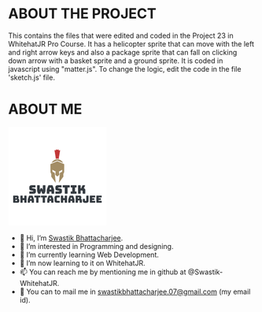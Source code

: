 # ABOUT THE PROJECT
This contains the files that were edited and coded in the Project 23 in WhitehatJR Pro Course. It has a helicopter sprite that can move with the left and right arrow keys and also a package sprite that can fall on clicking down arrow with a basket sprite and a ground sprite. It is coded in javascript using "matter.js". To change the logic, edit the code in the file 'sketch.js' file.


# ABOUT ME

![My Image](swastik.png)

- 👋 Hi, I’m [Swastik Bhattacharjee](https://github.com/Swastik-WhitehatJR).
- 👀 I’m interested in Programming and designing.
- 🌱 I’m currently learning Web Development.
- 💞️ I’m now learning to it on WhitehatJR.
- 📫 You can reach me by mentioning me in github at @Swastik-WhitehatJR.
- 💌 You can to mail me in swastikbhattacharjee.07@gmail.com (my email id).
